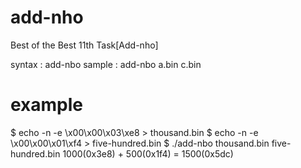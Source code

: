 # add-nho

Best of the Best 11th Task[Add-nho]

syntax : add-nbo <file1> <file2>
sample : add-nbo a.bin c.bin

# example
$ echo -n -e \\x00\\x00\\x03\\xe8 > thousand.bin
$ echo -n -e \\x00\\x00\\x01\\xf4 > five-hundred.bin
$ ./add-nbo thousand.bin five-hundred.bin
1000(0x3e8) + 500(0x1f4) = 1500(0x5dc)


